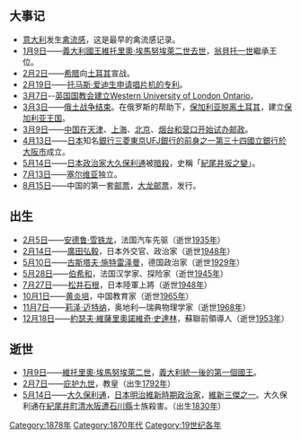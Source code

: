 ## 大事记

  - [意大利](../Page/意大利.md "wikilink")发生[禽流感](../Page/禽流感.md "wikilink")，这是最早的禽流感记录。
  - [1月9日](../Page/1月9日.md "wikilink")——[義大利國王](https://zh.wikipedia.org/wiki/義大利國王 "wikilink")[維托里奧·埃馬努埃萊二世去世](https://zh.wikipedia.org/wiki/維托里奧·埃馬努埃萊二世 "wikilink")，[翁貝托一世](../Page/翁貝托一世.md "wikilink")繼承王位。
  - [2月2日](../Page/2月2日.md "wikilink")——[希腊](../Page/希腊.md "wikilink")向[土耳其](../Page/土耳其.md "wikilink")宣战。
  - [2月19日](../Page/2月19日.md "wikilink")——[托马斯·爱迪生申请](https://zh.wikipedia.org/wiki/托马斯·爱迪生 "wikilink")[唱片机的](https://zh.wikipedia.org/wiki/唱片机 "wikilink")[专利](../Page/专利.md "wikilink")。
  - [3月7日](../Page/3月7日.md "wikilink")--[英国国教会建立](https://zh.wikipedia.org/wiki/英国国教会 "wikilink")[Western University of London Ontario](../Page/西安大略大学.md "wikilink")。
  - [3月3日](../Page/3月3日.md "wikilink")——[俄土战争结束](https://zh.wikipedia.org/wiki/俄土战争 "wikilink")。在俄罗斯的帮助下，[保加利亚脱离土耳其](https://zh.wikipedia.org/wiki/保加利亚 "wikilink")，建立[保加利亚王国](https://zh.wikipedia.org/wiki/保加利亚王国 "wikilink")。
  - [3月9日](../Page/3月9日.md "wikilink")——[中国在](https://zh.wikipedia.org/wiki/中国 "wikilink")[天津](../Page/天津市.md "wikilink")、[上海](https://zh.wikipedia.org/wiki/上海市 "wikilink")、[北京](../Page/北京市.md "wikilink")、[烟台和](../Page/烟台市.md "wikilink")[营口开始试办](../Page/营口市.md "wikilink")[邮政](https://zh.wikipedia.org/wiki/邮政 "wikilink")。
  - [4月13日](../Page/4月13日.md "wikilink")——[日本](../Page/日本.md "wikilink")知名[銀行](../Page/銀行.md "wikilink")[三菱東京UFJ銀行的前身之一](https://zh.wikipedia.org/wiki/三菱東京UFJ銀行 "wikilink")[第三十四國立銀行於](../Page/三十四銀行.md "wikilink")[大阪市](../Page/大阪市.md "wikilink")成立。
  - [5月14日](../Page/5月14日.md "wikilink")——[日本](../Page/日本.md "wikilink")[政治家](../Page/政治家.md "wikilink")[大久保利通](../Page/大久保利通.md "wikilink")被[暗殺](https://zh.wikipedia.org/wiki/暗殺 "wikilink")，史稱「[紀尾井坂之變](https://zh.wikipedia.org/wiki/紀尾井坂之變 "wikilink")」。
  - [7月13日](https://zh.wikipedia.org/wiki/7月13日 "wikilink")——[塞尔维亚](../Page/塞尔维亚.md "wikilink")独立。
  - [8月15日](../Page/8月15日.md "wikilink")——中国的第一套[邮票](../Page/邮票.md "wikilink")，[大龙邮票](https://zh.wikipedia.org/wiki/大龙邮票 "wikilink")，发行。

## 出生

  - [2月5日](../Page/2月5日.md "wikilink")——[安德鲁·雪铁龙](https://zh.wikipedia.org/wiki/安德鲁·雪铁龙 "wikilink")，法国汽车先驱（逝世[1935年](../Page/1935年.md "wikilink")）
  - [2月14日](../Page/2月14日.md "wikilink")——[廣田弘毅](https://zh.wikipedia.org/wiki/广田弘毅 "wikilink")，日本外交官、政治家（逝世[1948年](../Page/1948年.md "wikilink")）
  - [5月10日](../Page/5月10日.md "wikilink")——[古斯塔夫·施特雷泽曼](../Page/古斯塔夫·施特雷澤曼.md "wikilink")，德国政治家（逝世[1929年](../Page/1929年.md "wikilink")）
  - [5月28日](../Page/5月28日.md "wikilink")——[伯希和](../Page/伯希和.md "wikilink")，法国汉学家、探险家（逝世[1945年](../Page/1945年.md "wikilink")）
  - [7月27日](https://zh.wikipedia.org/wiki/7月27日 "wikilink")——[松井石根](../Page/松井石根.md "wikilink")，日本陸軍上將（逝世[1948年](../Page/1948年.md "wikilink")）
  - [10月1日](../Page/10月1日.md "wikilink")——[黄炎培](../Page/黄炎培.md "wikilink")，中国教育家（逝世[1965年](../Page/1965年.md "wikilink")）
  - [11月7日](../Page/11月7日.md "wikilink")——[莉泽·迈特纳](../Page/莉泽·迈特纳.md "wikilink")，奥地利—瑞典物理学家（逝世[1968年](../Page/1968年.md "wikilink")）
  - [12月18日](../Page/12月18日.md "wikilink")——[約瑟夫·維薩里奧諾維奇·史達林](https://zh.wikipedia.org/wiki/約瑟夫·維薩里奧諾維奇·史達林 "wikilink")，蘇聯前領導人（逝世[1953年](../Page/1953年.md "wikilink")）

## 逝世

  - [1月9日](../Page/1月9日.md "wikilink")——[維托里奧·埃馬努埃萊二世](https://zh.wikipedia.org/wiki/維托里奧·埃馬努埃萊二世 "wikilink")，[義大利統一後的第一個國王](https://zh.wikipedia.org/wiki/義大利 "wikilink")。
  - [2月7日](../Page/2月7日.md "wikilink")——[庇护九世](../Page/庇護九世.md "wikilink")，教皇（出生[1792年](../Page/1792年.md "wikilink")）
  - [5月14日](../Page/5月14日.md "wikilink")——[大久保利通](../Page/大久保利通.md "wikilink")，[日本](../Page/日本.md "wikilink")[明治維新時期政治家](https://zh.wikipedia.org/wiki/明治維新 "wikilink")，[維新三傑之一](https://zh.wikipedia.org/wiki/維新三傑 "wikilink")。大久保利通在[紀尾井町](../Page/紀尾井町.md "wikilink")[清水阪遭](https://zh.wikipedia.org/wiki/清水阪 "wikilink")[石川縣](../Page/石川縣.md "wikilink")士族殺害。（出生[1830年](https://zh.wikipedia.org/wiki/1830年 "wikilink")）

[Category:1878年](https://zh.wikipedia.org/wiki/Category:1878年 "wikilink") [Category:1870年代](https://zh.wikipedia.org/wiki/Category:1870年代 "wikilink") [Category:19世纪各年](https://zh.wikipedia.org/wiki/Category:19世纪各年 "wikilink")
